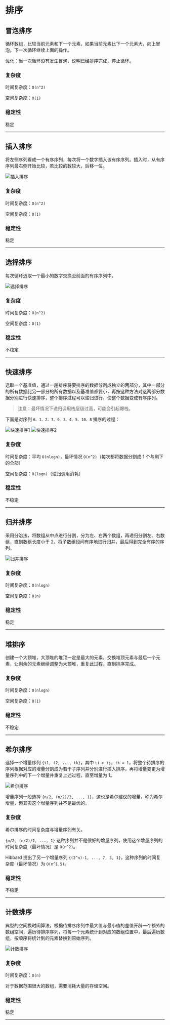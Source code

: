# 排序

## 冒泡排序

循环数组，比较当前元素和下一个元素，如果当前元素比下一个元素大，向上冒泡。下一次循环继续上面的操作。

优化：当一次循环没有发生冒泡，说明已经排序完成，停止循环。

### 复杂度

时间复杂度：`O(n^2)`

空间复杂度：`O(1)`

### 稳定性

稳定

---

## 插入排序

将左侧序列看成一个有序序列，每次将一个数字插入该有序序列。插入时，从有序序列最右侧开始比较，若比较的数较大，后移一位。

![插入排序](/assets/images/插入排序.gif)

### 复杂度

时间复杂度：`O(n^2)`

空间复杂度：`O(1)`

### 稳定性

稳定

---

## 选择排序

每次循环选取一个最小的数字交换至前面的有序序列中。

![选择排序](/assets/images/选择排序.gif)

### 复杂度

时间复杂度：`O(n^2)`

空间复杂度：`O(1)`

### 稳定性

不稳定

---

## 快速排序

选取一个基准值，通过一趟排序将要排序的数据分割成独立的两部分，其中一部分的所有数据比另一部分的所有数据以及基准值都要小，再按这种方法对这两部分数据分别进行快速排序，整个排序过程可以递归进行，使整个数据变成有序序列。

> 注意：最坏情况下递归调用栈层级过高，可能会引起爆栈。

下面是对序列 `6、1、2、7、9、3、4、5、10、8` 排序的过程：

![快速排序1](/assets/images/快速排序.jpg)
![快速排序2](/assets/images/快速排序.gif)

### 复杂度

时间复杂度：平均 `O(nlogn)`，最坏情况 `O(n^2)`（每次都将数据分割成 1 个与剩下的全部）

空间复杂度：`O(logn)`（递归调用消耗）

### 稳定性

不稳定

---

## 归并排序

采用分治法，将数组从中点进行分割，分为左、右两个数组，再递归分割左、右数组，直到数组长度小于 2，将子数组段间有序地进行归并，最后得到完全有序的序列。

![归并排序](/assets/images/归并排序.gif)

### 复杂度

时间复杂度：`O(nlogn)`

空间复杂度：`O(n)`

### 稳定性

稳定

---

## 堆排序

创建一个大顶堆，大顶堆的堆顶一定是最大的元素，交换堆顶元素与最后一个元素，让剩余的元素继续调整为大顶堆，重复此过程，直到排序完成。

### 复杂度

时间复杂度：`O(nlogn)`

空间复杂度：`O(1)`

### 稳定性

不稳定

---

## 希尔排序

选择一个增量序列 `{t1, t2, ..., tk}`，其中 `ti > tj`，`tk = 1`，将整个待排序的序列根据对应的增量分割成为若干子序列并分别进行插入排序，再将增量变更为增量序列中的下一个增量并重复上述过程，直至增量为 1。

![希尔排序](/assets/images/希尔排序.png)

增量序列一般选择 `{n/2, (n/2)/2, ..., 1}`，这也是希尔建议的增量，称为希尔增量，但其实这个增量序列并不是最优的。

### 复杂度

希尔排序的时间复杂度与增量序列有关。

`{n/2, (n/2)/2, ..., 1}` 这种序列并不是很好的增量序列，使用这个增量序列的时间复杂度（最坏情况）是 `O(n^2)`。

Hibbard 提出了另一个增量序列 `{(2^n)-1, ..., 7, 3, 1}`，这种序列的时间复杂度（最坏情况）为 `O(n^1.5)`。

### 稳定性

不稳定

---

## 计数排序

典型的空间换时间算法，根据待排序序列中最大值与最小值的差值开辟一个额外的数组空间，遍历待排序序列，将每一个元素统计到对应的数组位置中，最后遍历数组，按顺序将统计到的元素替换到原始序列。

![计数排序](/assets/images/计数排序.gif)

### 复杂度

时间复杂度：`O(n)`

对于数据范围很大的数组，需要消耗大量的存储空间。

### 稳定性

稳定

---
